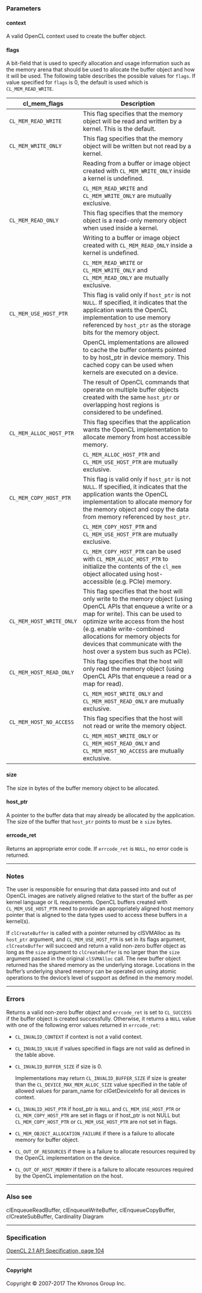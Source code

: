 ### Parameters

#### context

A valid OpenCL context used to create the buffer object.

#### flags

A bit-field that is used to specify allocation and usage information such as the memory arena that should be used to allocate the buffer object and how it will be used. The following table describes the possible values for `flags`. If value specified for `flags` is 0, the default is used which is `CL_MEM_READ_WRITE`.

| cl_mem_flags | Description |
| --- | --- |
| `CL_MEM_READ_WRITE` | This flag specifies that the memory object will be read and written by a kernel. This is the default. |
|`CL_MEM_WRITE_ONLY`|This flag specifies that the memory object will be written but not read by a kernel.| 
||Reading from a buffer or image object created with `CL_MEM_WRITE_ONLY` inside a kernel is undefined.|
||`CL_MEM_READ_WRITE` and `CL_MEM_WRITE_ONLY` are mutually exclusive.|
|`CL_MEM_READ_ONLY`|This flag specifies that the memory object is a read-only memory object when used inside a kernel.|
||Writing to a buffer or image object created with `CL_MEM_READ_ONLY` inside a kernel is undefined.|
||`CL_MEM_READ_WRITE` or `CL_MEM_WRITE_ONLY` and `CL_MEM_READ_ONLY` are mutually exclusive.|
|`CL_MEM_USE_HOST_PTR`|This flag is valid only if `host_ptr` is not `NULL`. If specified, it indicates that the application wants the OpenCL implementation to use memory referenced by `host_ptr` as the storage bits for the memory object.|
||OpenCL implementations are allowed to cache the buffer contents pointed to by host_ptr in device memory. This cached copy can be used when kernels are executed on a device.|
||The result of OpenCL commands that operate on multiple buffer objects created with the same `host_ptr` or overlapping host regions is considered to be undefined.|
|`CL_MEM_ALLOC_HOST_PTR`|This flag specifies that the application wants the OpenCL implementation to allocate memory from host accessible memory.|
||`CL_MEM_ALLOC_HOST_PTR` and `CL_MEM_USE_HOST_PTR` are mutually exclusive.|
|`CL_MEM_COPY_HOST_PTR`|This flag is valid only if `host_ptr` is not `NULL`. If specified, it indicates that the application wants the OpenCL implementation to allocate memory for the memory object and copy the data from memory referenced by `host_ptr`.|
||`CL_MEM_COPY_HOST_PTR` and `CL_MEM_USE_HOST_PTR` are mutually exclusive.|
||`CL_MEM_COPY_HOST_PTR` can be used with `CL_MEM_ALLOC_HOST_PTR` to initialize the contents of the `cl_mem` object allocated using host-accessible (e.g. PCIe) memory.|
|`CL_MEM_HOST_WRITE_ONLY`|This flag specifies that the host will only write to the memory object (using OpenCL APIs that enqueue a write or a map for write). This can be used to optimize write access from the host (e.g. enable write-combined allocations for memory objects for devices that communicate with the host over a system bus such as PCIe).|
|`CL_MEM_HOST_READ_ONLY`|This flag specifies that the host will only read the memory object (using OpenCL APIs that enqueue a read or a map for read).|
||`CL_MEM_HOST_WRITE_ONLY` and `CL_MEM_HOST_READ_ONLY` are mutually exclusive.|
|`CL_MEM_HOST_NO_ACCESS`|This flag specifies that the host will not read or write the memory object.|
||`CL_MEM_HOST_WRITE_ONLY` or `CL_MEM_HOST_READ_ONLY` and `CL_MEM_HOST_NO_ACCESS` are mutually exclusive.|

#### size

The size in bytes of the buffer memory object to be allocated.

#### host_ptr

A pointer to the buffer data that may already be allocated by the application. The size of the buffer that `host_ptr` points to must be ≥ `size` bytes.

#### errcode_ret

Returns an appropriate error code. If `errcode_ret` is `NULL`, no error code is returned.

----

### Notes

The user is responsible for ensuring that data passed into and out of OpenCL images are natively aligned relative to the start of the buffer as per kernel language or IL requirements. OpenCL buffers created with `CL_MEM_USE_HOST_PTR` need to provide an appropriately aligned host memory pointer that is aligned to the data types used to access these buffers in a kernel(s).

If `clCreateBuffer` is called with a pointer returned by clSVMAlloc as its `host_ptr` argument, and `CL_MEM_USE_HOST_PTR` is set in its flags argument, `clCreateBuffer` will succeed and return a valid non-zero buffer object as long as the `size` argument to `clCreateBuffer` is no larger than the `size` argument passed in the original `clSVMAlloc` call. The new buffer object returned has the shared memory as the underlying storage. Locations in the buffer’s underlying shared memory can be operated on using atomic operations to the device’s level of support as defined in the memory model.

----

### Errors

Returns a valid non-zero buffer object and `errcode_ret` is set to `CL_SUCCESS` if the buffer object is created successfully. Otherwise, it returns a `NULL` value with one of the following error values returned in `errcode_ret`:

* `CL_INVALID_CONTEXT` if context is not a valid context.

* `CL_INVALID_VALUE` if values specified in flags are not valid as defined in the table above.

* `CL_INVALID_BUFFER_SIZE` if size is 0.

    Implementations may return `CL_INVALID_BUFFER_SIZE` if size is greater than the `CL_DEVICE_MAX_MEM_ALLOC_SIZE` value specified in the table of allowed values for param_name for clGetDeviceInfo for all devices in context.

* `CL_INVALID_HOST_PTR` if host_ptr is `NULL` and `CL_MEM_USE_HOST_PTR` or `CL_MEM_COPY_HOST_PTR` are set in flags or if host_ptr is not NULL but `CL_MEM_COPY_HOST_PTR` or `CL_MEM_USE_HOST_PTR` are not set in flags.

* `CL_MEM_OBJECT_ALLOCATION_FAILURE` if there is a failure to allocate memory for buffer object.

* `CL_OUT_OF_RESOURCES` if there is a failure to allocate resources required by the OpenCL implementation on the device.

* `CL_OUT_OF_HOST_MEMORY` if there is a failure to allocate resources required by the OpenCL implementation on the host.

----

### Also see

clEnqueueReadBuffer, clEnqueueWriteBuffer, clEnqueueCopyBuffer, clCreateSubBuffer, Cardinality Diagram

----

### Specification

[OpenCL 2.1 API Specification, page 104](https://www.khronos.org/registry/cl/specs/opencl-2.1.pdf#page=104)

----

#### Copyright

Copyright © 2007-2017 The Khronos Group Inc.
